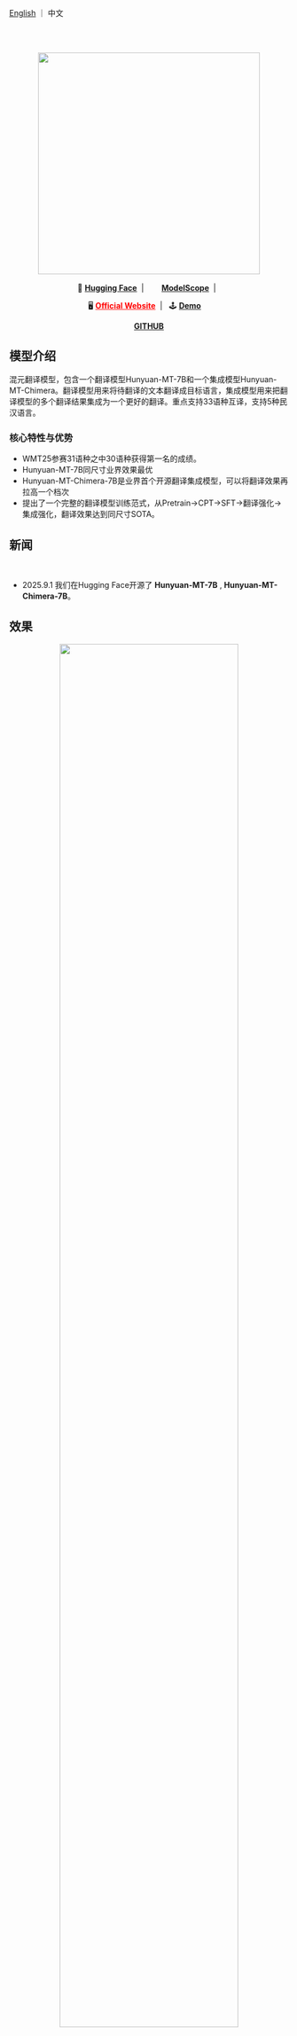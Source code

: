 <p align="left">
   <a href="README.md">English</a>  ｜ 中文</a>&nbsp
</p>
<br><br>

<p align="center">
 <img src="https://dscache.tencent-cloud.cn/upload/uploader/hunyuan-64b418fd052c033b228e04bc77bbc4b54fd7f5bc.png" width="400"/> <br>
</p><p></p>


<p align="center">
    🤗&nbsp;<a href="https://huggingface.co/collections/tencent/hunyuan-mt-68b42f76d473f82798882597"><b>Hugging Face</b></a>&nbsp;&nbsp;|&nbsp;&nbsp;
    <img src="https://avatars.githubusercontent.com/u/109945100?s=200&v=4" width="16"/>&nbsp;<a href="https://modelscope.cn/collections/Hunyuan-MT-2ca6b8e1b4934f"><b>ModelScope</b></a>&nbsp;&nbsp;|&nbsp;&nbsp;
</p>

<p align="center">
    🖥️&nbsp;<a href="https://hunyuan.tencent.com" style="color: red;"><b>Official Website</b></a>&nbsp;&nbsp;|&nbsp;&nbsp;
    🕹️&nbsp;<a href="https://hunyuan.tencent.com/modelSquare/home/list"><b>Demo</b></a>&nbsp;&nbsp;&nbsp;&nbsp;
</p>

<p align="center">
    <a href="https://github.com/Tencent-Hunyuan/Hunyuan-MT"><b>GITHUB</b></a>
</p>




## 模型介绍

混元翻译模型，包含一个翻译模型Hunyuan-MT-7B和一个集成模型Hunyuan-MT-Chimera。翻译模型用来将待翻译的文本翻译成目标语言，集成模型用来把翻译模型的多个翻译结果集成为一个更好的翻译。重点支持33语种互译，支持5种民汉语言。



### 核心特性与优势
- WMT25参赛31语种之中30语种获得第一名的成绩。
- Hunyuan-MT-7B同尺寸业界效果最优
- Hunyuan-MT-Chimera-7B是业界首个开源翻译集成模型，可以将翻译效果再拉高一个档次
- 提出了一个完整的翻译模型训练范式，从Pretrain->CPT->SFT->翻译强化->集成强化，翻译效果达到同尺寸SOTA。


## 新闻
<br>

* 2025.9.1 我们在Hugging Face开源了 **Hunyuan-MT-7B** , **Hunyuan-MT-Chimera-7B**。

## 效果
<div align='center'>
<img src="overall_performance.png" width = "80%" />
</div>

更多的实验效果和分析可以参考我们的技术报告<a href="Hunyuan_MT_Technical_Report.pdf"><b>Technical Report</b> </a>

&nbsp;

## 模型链接
| Model Name  | Description | Download |
| ----------- | ----------- |-----------
| Hunyuan-MT-7B  | 混元7B翻译模型 |🤗 [Model](https://huggingface.co/tencent/Hunyuan-MT-7B)|
| Hunyuan-MT-7B-fp8 | 混元7B翻译模型，fp8量化    | 🤗 [Model](https://huggingface.co/tencent/Hunyuan-MT-7B-fp8)|
| Hunyuan-MT-Chimera | 混元7B翻译集成模型    | 🤗 [Model](https://huggingface.co/tencent/Hunyuan-MT-Chimera-7B)|
| Hunyuan-MT-Chimera-fp8 | 混元7B翻译集成模型，fp8量化     | 🤗 [Model](https://huggingface.co/tencent/Hunyuan-MT-Chimera-7B-fp8)|


## Prompts

### Prompt Template for ZH<=>XX Translation.
---
```
把下面的文本翻译成<target_language>，不要额外解释。

<source_text>
```
---

### Prompt Template for XX<=>XX Translation, excluding ZH<=>XX.
---
```
Translate the following segment into <target_language>, without additional explanation.

<source_text>
```
---

### Prompt Template for Hunyuan-MT-Chmeria-7B

---
```
Analyze the following multiple <target_language> translations of the <source_language> segment surrounded in triple backticks and generate a single refined <target_language> translation. Only output the refined translation, do not explain.

The <source_language> segment:
```<source_text>```

The multiple <target_language> translations:
1. ```<translated_text1>```
2. ```<translated_text2>```
3. ```<translated_text3>```
4. ```<translated_text4>```
5. ```<translated_text5>```
6. ```<translated_text6>```
```
---

## 使用 transformers 推理
首先，需要安装最新版本的transformers，推荐v4.55.4
```SHELL
pip install transformers==4.55.4
```

以下代码片段展示了如何使用 transformers 库加载和使用模型。

```python
from transformers import AutoModelForCausalLM, AutoTokenizer
import os

model_name_or_path = "tencent/Hunyuan-MT-7B"

tokenizer = AutoTokenizer.from_pretrained(model_name_or_path)
model = AutoModelForCausalLM.from_pretrained(model_name_or_path, device_map="auto")  # You may want to use bfloat16 and/or move to GPU here
messages = [
    {"role": "user", "content": "Translate the following segment into Chinese, without additional explanation.\n\nGet something off your chest"},
]
tokenized_chat = tokenizer.apply_chat_template(
    messages,
    tokenize=True
    add_generation_prompt=False,
    return_tensors="pt"
)

outputs = model.generate(tokenized_chat.to(model.device), max_new_tokens=2048)
output_text = tokenizer.decode(outputs[0])
```


我们推荐使用下面这组参数进行推理。注意，我们的模型没有默认 system_prompt。

```json

{
  "top_k": 20,
  "top_p": 0.6,
  "repetition_penalty": 1.05,
  "temperature": 0.7
}
```

&nbsp;

## 训练数据格式处理

如果需要微调我们的模型，建议将数据处理成以下格式。

```python
messages = [
    {"role": "system", "content": "You are a helpful assistant."},
    {"role": "user", "content": "海水为什么是咸的" },
    {"role": "assistant", "content": "海水是咸的主要是因为其中含有许多溶解在水中的盐类和矿物质。这些盐类和矿物质来自于地球表面的岩石和土壤中的化学物质，随着时间的推移，它们被带到了海洋中。当海水蒸发时，水分蒸发掉了，但盐类和矿物质仍然留在水中，导致海水变得更加咸味。因此，海水的咸度是由其中的盐类和矿物质的含量决定的。"}
]

from transformers import AutoTokenizer
tokenizer = AutoTokenizer.from_pretrained("your_tokenizer_path", trust_remote_code=True)
train_ids = tokenizer.apply_chat_template(messages)
```

&nbsp;

## 使用 LLaMA-Factory 训练

我们将介绍如何使用`LLaMA-Factory`来进行微调混元模型。

### 安装环境

开始之前，确保你已经安装了以下代码库：
1. 使用[LLaMA-Factory](https://github.com/hiyouga/LLaMA-Factory)官方指导进行安装。
2. 使用[DeepSpeed](https://github.com/deepspeedai/DeepSpeed#installation)官方指导进行安装（可选）。
3. 安装配套的transformer库。当前混元提交的transformer代码正在评审中，需要获取配套的分支。
```
pip install git+https://github.com/huggingface/transformers@4970b23cedaf745f963779b4eae68da281e8c6ca
```

### 准备数据

我们需要准备自定义的数据集：

1. 请将您的数据以`json`格式进行组织，并将数据放入`LLaMA-Factory`的`data`目录中。当前使用的是`sharegpt`格式的数据集，需要遵循以下格式：
```
[
  {
    "messages": [
      {
        "role": "system",
        "content": "系统提示词（选填）"
      },
      {
        "role": "user",
        "content": "人类指令"
      },
      {
        "role": "assistant",
        "content": "模型回答"
      }
    ]
  }
]
```
可以参考前面章节中对[数据格式](#训练数据格式处理)的说明。

2. 在`data/dataset_info.json`文件中提供您的数据集定义，并采用以下格式：
```
"数据集名称": {
  "file_name": "data.json",
  "formatting": "sharegpt",
  "columns": {
    "messages": "messages"
  },
  "tags": {
    "role_tag": "role",
    "content_tag": "content",
    "user_tag": "user",
    "assistant_tag": "assistant",
    "system_tag": "system"
  }
}
```

### 训练

1. 将`llama_factory_support/example_configs`目录下的文件都拷贝到`LLaMA-Factory`的`example/hunyuan`目录下。
2. 修改配置文件`hunyuan_full.yaml`中的模型路径和数据集名称，其他的配置请根据需要进行修改。
  ```
  ### model
  model_name_or_path: [!!!add the model path here!!!]

  ### dataset
  dataset: [!!!add the data set name here!!!]
  ```
3. 执行训练命令
    * 运行单机训练
    请注意这里需要设置`DISABLE_VERSION_CHECK`环境变量，避免版本冲突。
    ```
    export DISABLE_VERSION_CHECK=1
    llamafactory-cli train examples/hunyuan/hunyuan_full.yaml
    ```
    * 运行多机训练
    在每个节点上执行以下命令。请注意将`torchrun`需要的`NNODES`、`NODE_RANK`、`MASTER_ADDR`和`MASTER_PORT`按照您运行的环境进行配置。
    ```
    export DISABLE_VERSION_CHECK=1
    FORCE_TORCHRUN=1 NNODES=${NNODES} NODE_RANK=${NODE_RANK} MASTER_ADDR=${MASTER_ADDR} MASTER_PORT=${MASTER_PORT} \
    llamafactory-cli train examples/hunyuan_full.yaml
    ```

&nbsp;

## 推理和部署

HunyuanLLM可以采用TensorRT-LLM, vLLM或sglang部署。为了简化部署过程HunyuanLLM提供了预构建docker镜像，详见一下章节。

镜像：https://hub.docker.com/r/hunyuaninfer/hunyuan-7b/tags

## 使用TensorRT-LLM推理
### Docker:

为了简化部署过程，HunyuanLLM提供了预构建docker镜像 (注意： 该镜像要求Host的Cuda版本为12.8以上）：

[hunyuaninfer/hunyuan-7b:hunyuan-7b-trtllm](https://hub.docker.com/r/hunyuaninfer/hunyuan-7b/tags) 。您只需要下载模型文件并用下面代码启动docker即可开始推理模型。
```shell
# 拉取
国内：
docker pull docker.cnb.cool/tencent/hunyuan/hunyuan-7b:hunyuan-7b-trtllm
国外：
docker pull hunyuaninfer/hunyuan-7b:hunyuan-7b-trtllm

# 启动
docker run --privileged --user root --name hunyuanLLM_infer --rm -it --ipc=host --ulimit memlock=-1 --ulimit stack=67108864 --gpus=all hunyuaninfer/hunyuan-7b:hunyuan-7b-trtllm
```

注: Docker容器权限管理。以上代码采用特权模式（--privileged）启动Docker容器会赋予容器较高的权限，增加数据泄露和集群安全风险。建议在非必要情况下避免使用特权模式，以降低安全威胁。对于必须使用特权模式的场景，应进行严格的安全评估，并实施相应的安全监控、加固措施。

### BF16部署

#### Step1：执行推理

#### 方式1：命令行推理

下面我们展示一个代码片段，采用`TensorRT-LLM`快速请求chat model：
修改 examples/pytorch/quickstart_advanced.py 中如下代码：


```python
def setup_llm(args):
    kv_cache_config = KvCacheConfig(
        enable_block_reuse=not args.disable_kv_cache_reuse,
        free_gpu_memory_fraction=args.kv_cache_fraction,
    )
    spec_config = None

    hf_ckpt_path="$your_hunyuan_model_path"
    tokenizer = AutoTokenizer.from_pretrained(hf_ckpt_path, trust_remote_code=True)
    llm = LLM(
        tokenizer=tokenizer,
        model=args.model_dir,
        backend='pytorch',
        disable_overlap_scheduler=args.disable_overlap_scheduler,
        kv_cache_dtype=args.kv_cache_dtype,
        kv_cache_config=kv_cache_config,
        attn_backend=args.attention_backend,
        use_cuda_graph=args.use_cuda_graph,
        cuda_graph_padding_enabled=args.cuda_graph_padding_enabled,
        cuda_graph_batch_sizes=args.cuda_graph_batch_sizes,
        load_format=args.load_format,
        print_iter_log=args.print_iter_log,
        enable_iter_perf_stats=args.print_iter_log,
        torch_compile_config=TorchCompileConfig(
            enable_fullgraph=args.use_torch_compile,
            enable_inductor=args.use_torch_compile,
            enable_piecewise_cuda_graph= \
                args.use_piecewise_cuda_graph)
        if args.use_torch_compile else None,
        moe_backend=args.moe_backend,
        enable_trtllm_sampler=args.enable_trtllm_sampler,
        max_seq_len=args.max_seq_len,
        max_batch_size=args.max_batch_size,
        max_num_tokens=args.max_num_tokens,
        enable_attention_dp=args.enable_attention_dp,
        tensor_parallel_size=args.tp_size,
        pipeline_parallel_size=args.pp_size,
        moe_expert_parallel_size=args.moe_ep_size,
        moe_tensor_parallel_size=args.moe_tp_size,
        moe_cluster_parallel_size=args.moe_cluster_size,
        enable_chunked_prefill=args.enable_chunked_prefill,
        speculative_config=spec_config,
        trust_remote_code=args.trust_remote_code,
        gather_generation_logits=args.return_generation_logits)

    sampling_params = SamplingParams(
        end_id=127960,
        max_tokens=args.max_tokens,
        temperature=args.temperature,
        top_k=args.top_k,
        top_p=args.top_p,
        return_context_logits=args.return_context_logits,
        return_generation_logits=args.return_generation_logits,
        logprobs=args.logprobs)
    return llm, sampling_params


def main():
    args = parse_arguments()
    prompts = args.prompt if args.prompt else example_prompts

    llm, sampling_params = setup_llm(args)
    new_prompts = []
    for prompt in prompts:
        messages = [{"role": "user", "content": f"{prompt}"}]
        new_prompts.append(
            llm.tokenizer.apply_chat_template(messages,
                                                tokenize=False,
                                                add_generation_prompt=True))
    prompts = new_prompts
    outputs = llm.generate(prompts, sampling_params)

    for i, output in enumerate(outputs):
        prompt = output.prompt
        generated_text = output.outputs[0].text
        print(f"[{i}] Prompt: {prompt!r}, Generated text: {generated_text!r}")
```

运行方式：

```shell
python3 quickstart_advanced.py --model_dir "HunyuanLLM模型路径" --tp_size 1
```

#### 方式2：服务化推理

下面我们展示使用`TensorRT-LLM`服务化的方式部署模型和请求。

以tencent/Hunyuan-7B-Instruct为例
准备配置文件：

```
cat >/path/to/extra-llm-api-config.yml <<EOF
use_cuda_graph: true
cuda_graph_padding_enabled: true
cuda_graph_batch_sizes:
- 1
- 2
- 4
- 8
- 16
- 32
print_iter_log: true
EOF
```

启动服务：

```shell
trtllm-serve \
  /path/to/HunYuan-7b \
  --host localhost \
  --port 8000 \
  --backend pytorch \
  --max_batch_size 32 \
  --max_num_tokens 16384 \
  --tp_size 1 \
  --kv_cache_free_gpu_memory_fraction 0.6 \
  --trust_remote_code \
  --extra_llm_api_options /path/to/extra-llm-api-config.yml
```

服务启动成功后, 使用 OpenAI API 进行模型推理调用：
```
curl -X POST "http://localhost:8000/v1/chat/completions" \
  -H "Content-Type: application/json" \
  --data '{
    "model": "HunYuan/HunYuan-7b",
    "messages": [
      {
        "role": "user",
        "content": "Write a short summary of the benefits of regular exercise"
      }
    ]
  }'
```

#### FP8/Int4量化模型部署：
目前 TensorRT-LLM 的 fp8 和 int4 量化模型正在支持中，敬请期待。


## 使用vLLM推理
### 版本要求:

请使用vLLM v0.10.0之后的版本进行部署和推理

需要安装指定版本的transformers，我们将在不久后完成对transformers主分支的合入
```SHELL
pip install git+https://github.com/huggingface/transformers@4970b23cedaf745f963779b4eae68da281e8c6ca
```
### BF16部署

以tencent/Hunyuan-7B-Instruct为例，已经通过上述的transformers获取了模型地址
```shell
export MODEL_PATH=PATH_TO_MODEL
```

#### Step1：执行推理

#### 方式1：命令行推理

下面我们展示一个代码片段，采用`vLLM`快速请求chat model：

注: vLLM组件远程代码执行防护。下列代码中vLLM组件的trust-remote-code配置项若被启用，将允许加载并执行来自远程模型仓库的代码，这可能导致恶意代码的执行。除非业务需求明确要求，否则建议该配置项处于禁用状态，以降低潜在的安全威胁。


```python
import os
from typing import List, Optional
from vllm import LLM, SamplingParams
from vllm.inputs import PromptType
from transformers import AutoTokenizer

model_path=os.environ.get('MODEL_PATH')
tokenizer = AutoTokenizer.from_pretrained(model_path, trust_remote_code=True)

llm = LLM(model=model_path,
        tokenizer=model_path,
        trust_remote_code=True,
        dtype='bfloat16',
        tensor_parallel_size=4,
        gpu_memory_utilization=0.9)

sampling_params = SamplingParams(
    temperature=0.7, top_p=0.8, max_tokens=4096, top_k=20, repetition_penalty=1.05)

messages = [
    {
        "role": "system",
        "content": "You are a helpful assistant.",
    },
    {"role": "user", "content": "Write a short summary of the benefits of regular exercise"},
]

tokenized_chat = tokenizer.apply_chat_template(messages, tokenize=True, add_generation_prompt=True, return_tensors="pt")

dummy_inputs: List[PromptType] = [{
    "prompt_token_ids": batch
} for batch in tokenized_chat.numpy().tolist()]

outputs = llm.generate(dummy_inputs, sampling_params)

# Print the outputs.
for output in outputs:
    prompt = output.prompt
    generated_text = output.outputs[0].text
    print(f"Prompt: {prompt!r}, Generated text: {generated_text!r}")
```

#### 方式2：服务化推理

下面我们展示使用`vLLM`服务化的方式部署模型并请求

我们启动服务，运行 :
```shell
python3 -m vllm.entrypoints.openai.api_server \
    --host 0.0.0.0 \
    --port 8000 \
    --trust-remote-code \
    --model ${MODEL_PATH} \
    --tensor-parallel-size 1 \
    --dtype bfloat16 \
    --quantization experts_int8 \
    --served-model-name hunyuan \
    2>&1 | tee log_server.txt
```

运行成功后, 运行请求脚本：
```shell
curl http://0.0.0.0:8000/v1/chat/completions -H 'Content-Type: application/json' -d '{
"model": "hunyuan",
"messages": [
    {
        "role": "system",
        "content": [{"type": "text", "text": "You are a helpful assistant."}]
    },
    {
        "role": "user",
        "content": [{"type": "text", "text": "请按面积大小对四大洋进行排序，并给出面积最小的洋是哪一个？直接输出结果。"}]
    }
],
"max_tokens": 2048,
"temperature":0.7,
"top_p": 0.6,
"top_k": 20,
"repetition_penalty": 1.05,
"stop_token_ids": [127960]
}'
```

### 量化模型部署：

本部分介绍采用vLLM部署量化后模型的流程。


#### Int8量化模型部署：
部署Int8-weight-only版本HunYuan-7B模型

我们启动Int8服务，运行：
```shell
python3 -m vllm.entrypoints.openai.api_server \
    --host 0.0.0.0 \
    --port 8000 \
    --trust-remote-code \
    --model ${MODEL_PATH} \
    --tensor-parallel-size 1 \
    --dtype bfloat16 \
    --served-model-name hunyuan \
    --quantization experts_int8 \
    2>&1 | tee log_server.txt
```

#### Int4量化模型部署：
部署Int4-weight-only版本HunYuan-7B模型，采用GPTQ方式：

```shell
export MODEL_PATH=PATH_TO_INT4_MODEL
```
接着我们启动Int4服务，运行：
```shell
python3 -m vllm.entrypoints.openai.api_server \
    --host 0.0.0.0 \
    --port 8000 \
    --trust-remote-code \
    --model ${MODEL_PATH} \
    --tensor-parallel-size 1 \
    --dtype bfloat16 \
    --served-model-name hunyuan \
    --quantization gptq_marlin \
    2>&1 | tee log_server.txt
```


#### FP8量化模型部署：
部署W8A8C8版本HunYuan-7B模型

我们启动FP8服务，运行：
```shell
python3 -m vllm.entrypoints.openai.api_server \
    --host 0.0.0.0 \
    --port 8000 \
    --trust-remote-code \
    --model ${MODEL_PATH} \
    --tensor-parallel-size 1 \
    --dtype bfloat16 \
    --served-model-name hunyuan \
    --kv-cache-dtype fp8 \
    2>&1 | tee log_server.txt
```

## 使用sglang推理

### BF16部署

#### Step1: 拉取镜像


```
docker pull lmsysorg/sglang:latest
```

- 启动 API server:

```
docker run --entrypoint="python3" --gpus all \
    --shm-size 32g \
    -p 30000:30000 \
    --ulimit nproc=10000 \
    --privileged \
    --ipc=host \
     lmsysorg/sglang:latest \
    -m sglang.launch_server --model-path hunyuan/huanyuan_7B --tp 1 --trust-remote-code --host 0.0.0.0 --port 30000
```

#### Step2：执行推理

#### 方式1：命令行推理

下面我们展示一个代码片段，采用`sglang`快速请求chat model：


```python
import sglang as sgl
from transformers import AutoTokenizer

model_path=os.environ.get('MODEL_PATH')


tokenizer = AutoTokenizer.from_pretrained(model_path, trust_remote_code=True)

messages = [
    {
        "role": "system",
        "content": "You are a helpful assistant.",
    },
    {"role": "user", "content": "Write a short summary of the benefits of regular exercise"},
]
prompts = []
prompts.append(tokenizer.apply_chat_template(
    messages,
    tokenize=False,
    add_generation_prompt=True
))
print(prompts)

llm = sgl.Engine(
    model_path=model_path,
    tp_size=1,
    trust_remote_code=True,
    mem_fraction_static=0.7,
)

sampling_params = {"temperature": 0.7, "top_p": 0.8, "top_k": 20, "max_new_tokens": 4096}
outputs = llm.generate(prompts, sampling_params)
for prompt, output in zip(prompts, outputs):
    print(f"Prompt: {prompt}\nGenerated text: {output['text']}")
```

#### 方式2：服务化推理

下面我们展示使用`sglang`服务化的方式部署模型和请求。

```shell
model_path="HunyuanLLM模型路径"
python3 -u -m sglang.launch_server \
    --model-path $model_path \
    --tp 4 \
    --trust-remote-code
```

服务启动成功后, 运行请求脚本：
```python
import openai
client = openai.Client(
    base_url="http://localhost:30000/v1", api_key="EMPTY")

response = client.chat.completions.create(
    model="default",
    messages= [
        {"role": "user", "content": "Write a short summary of the benefits of regular exercise"},
    ],
    temperature=0.7,
    max_tokens=4096,
    extra_body={"top_p": 0.8, "top_k": 20}
)
print(response)
```

## 联系我们
如果你想给我们的研发和产品团队留言，欢迎联系我们腾讯混元LLM团队。你可以通过邮件（hunyuan_opensource@tencent.com）联系我们。

